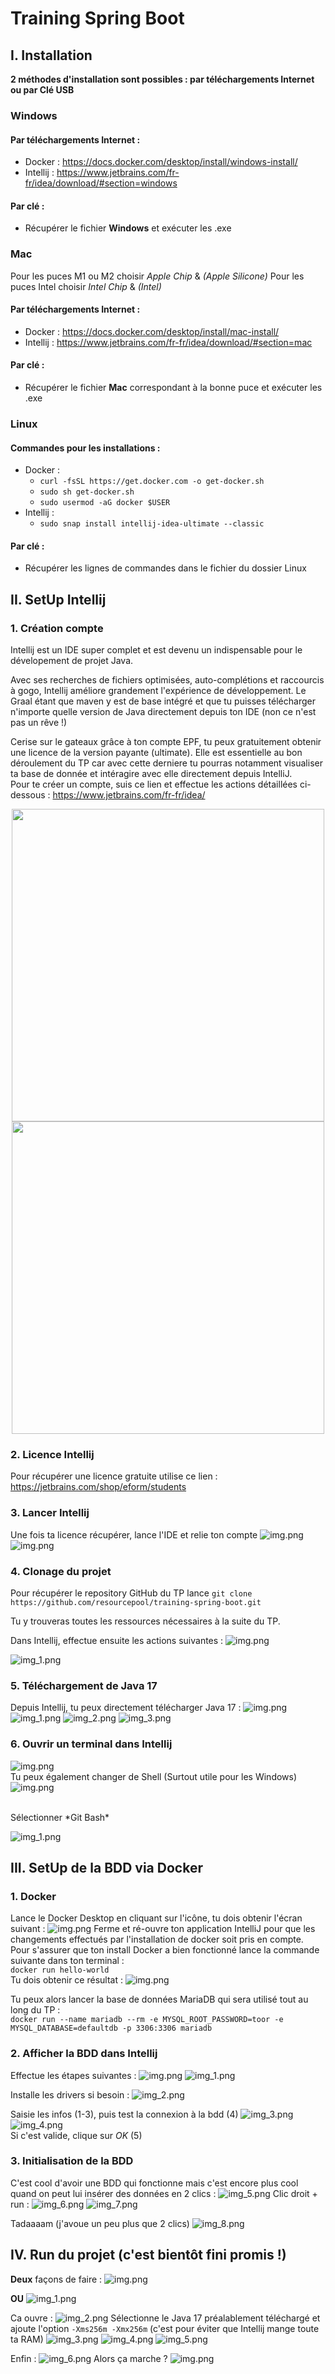 # Training Spring Boot

## I. Installation
**2 méthodes d'installation sont possibles : par téléchargements Internet ou par Clé USB**
### Windows
#### Par téléchargements Internet : 
- Docker : https://docs.docker.com/desktop/install/windows-install/
- Intellij : https://www.jetbrains.com/fr-fr/idea/download/#section=windows

#### Par clé : 
- Récupérer le fichier **Windows** et exécuter les .exe

### Mac 
Pour les puces M1 ou M2 choisir *Apple Chip* & *(Apple Silicone)*
Pour les puces Intel choisir *Intel Chip* & *(Intel)*

#### Par téléchargements Internet :
- Docker  : https://docs.docker.com/desktop/install/mac-install/
- Intellij : https://www.jetbrains.com/fr-fr/idea/download/#section=mac

#### Par clé : 
- Récupérer le fichier **Mac** correspondant à la bonne puce et exécuter les .exe

### Linux 
#### Commandes pour les installations : 
- Docker : <br>
  - `curl -fsSL https://get.docker.com -o get-docker.sh` <br>
  - `sudo sh get-docker.sh`
  - `sudo usermod -aG docker $USER` 
- Intellij : <br>
  - `sudo snap install intellij-idea-ultimate --classic`

#### Par clé : 
- Récupérer les lignes de commandes dans le fichier du dossier Linux

## II. SetUp Intellij 
### 1. Création compte 
Intellij est un IDE super complet et est devenu un indispensable pour le dévelopement de projet Java. <br> 

Avec ses recherches de fichiers optimisées, auto-complétions et raccourcis à gogo, Intellij améliore grandement l'expérience de développement. 
Le Graal étant que maven y est de base intégré et que tu puisses
télécharger n'importe quelle version de Java directement depuis ton IDE (non ce n'est pas un rêve !)<br>

Cerise sur le gateaux grâce à ton compte EPF, tu peux gratuitement obtenir une licence de la version payante (ultimate).
Elle est essentielle au bon déroulement du TP car avec cette derniere tu pourras notamment visualiser ta base de donnée et intéragire avec elle directement depuis IntelliJ. <br>
Pour te créer un compte, suis ce lien et effectue les actions détaillées ci-dessous : https://www.jetbrains.com/fr-fr/idea/

<p align="center">
<img src="img-readme/img.png" width="500"/>
<img src="img-readme/img2.png" width="500"/>
</p>

### 2. Licence Intellij
Pour récupérer une licence gratuite utilise ce lien : https://jetbrains.com/shop/eform/students

### 3. Lancer Intellij 
Une fois ta licence récupérer, lance l'IDE et relie ton compte
![img.png](img-readme/img3.png)
![img.png](img-readme/img4.png)

### 4. Clonage du projet 
Pour récupérer le repository GitHub du TP lance `git clone https://github.com/resourcepool/training-spring-boot.git`

Tu y trouveras toutes les ressources nécessaires à la suite du TP.

Dans Intellij, effectue ensuite les actions suivantes : 
![img.png](img-readme/img5.png)

![img_1.png](img-readme/img6.png)

### 5. Téléchargement de Java 17
Depuis Intellij, tu peux directement télécharger Java 17 :
![img.png](img-readme/img7.png)
![img_1.png](img-readme/img8.png)
![img_2.png](img-readme/img9.png)
![img_3.png](img-readme/img10.png)

### 6. Ouvrir un terminal dans Intellij 
![img.png](img-readme/img11.png)
<br>
Tu peux également changer de Shell (Surtout utile pour les Windows)
<br>
![img.png](img-readme/img12.png)

<br>
Sélectionner *Git Bash*
<br>


![img_1.png](img-readme/img13.png)

## III. SetUp de la BDD via Docker
### 1. Docker
Lance le Docker Desktop en cliquant sur l'icône, tu dois obtenir l'écran suivant :
![img.png](img-readme/img14.png)
Ferme et ré-ouvre ton application IntelliJ pour que les changements effectués par l'installation de docker soit pris en compte.<br>
Pour s'assurer que ton install Docker a bien fonctionné lance la commande suivante dans ton terminal :  <br>
`docker run hello-world` <br>
Tu dois obtenir ce résultat : 
![img.png](img-readme/img15.png)

Tu peux alors lancer la base de données MariaDB qui sera utilisé tout au long du TP :<br>
`docker run --name mariadb --rm -e MYSQL_ROOT_PASSWORD=toor -e MYSQL_DATABASE=defaultdb -p 3306:3306 mariadb`

### 2. Afficher la BDD dans Intellij 
Effectue les étapes suivantes : 
![img.png](img-readme/img16.png)
![img_1.png](img-readme/img17.png)

Installe les drivers si besoin : 
![img_2.png](img-readme/img18.png)

Saisie les infos (1-3), puis test la connexion à la bdd (4) 
![img_3.png](img-readme/img19.png)
![img_4.png](img-readme/img20.png) <br> 
Si c'est valide, clique sur *OK* (5)

### 3. Initialisation de la BDD
C'est cool d'avoir une BDD qui fonctionne mais c'est encore plus cool quand on peut lui insérer des données en 2 clics :
![img_5.png](img-readme/img21.png)
Clic droit + run : 
![img_6.png](img-readme/img22.png)
![img_7.png](img-readme/img23.png)

Tadaaaam (j'avoue un peu plus que 2 clics)
![img_8.png](img-readme/img24.png)

## IV. Run du projet (c'est bientôt fini promis !)
**Deux** façons de faire : 
![img.png](img-readme/img25.png)

**OU**
![img_1.png](img-readme/img26.png)

Ca ouvre : 
![img_2.png](img-readme/img27.png)
Sélectionne le Java 17 préalablement téléchargé et ajoute l'option `-Xms256m -Xmx256m` (c'est pour éviter que Intellij mange toute ta RAM)
![img_3.png](img-readme/img28.png)
![img_4.png](img-readme/img29.png)
![img_5.png](img-readme/img30.png)

Enfin : 
![img_6.png](img-readme/img31.png)
Alors ça marche ?
![img.png](img-readme/img32.png)


